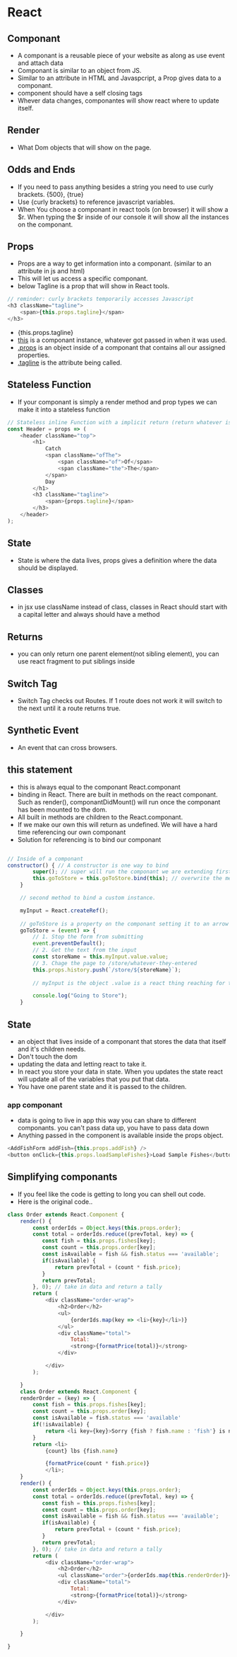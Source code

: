 # React
## Componant
- A componant is a reusable piece of your website as along as use event and attach data
- Componant is similar to an object from JS.
- Similar to an attribute in HTML and Javaspcript, a Prop gives data to a componant.
- component should have a self closing tags <App />
- Whever data changes, componantes will show react where to update itself. 

## Render 
- What Dom objects that will show on the page.

## Odds and Ends
- If you need to pass anything besides a string you need to use curly brackets. {500}, {true}
- Use {curly brackets} to reference javascript variables.
- When You choose a componant in react tools (on browser) it will show a $r. When typing the $r inside of our console it will show all the instances on the componant. 


## Props
- Props are a way to get information into a componant. (similar to an attribute in js and html)
- This will let us access a specific componant. 
- below Tagline is a prop that will show in React tools. 

```js 
// reminder: curly brackets temporarily accesses Javascript
<h3 className="tagline">
    <span>{this.props.tagline}</span> 
</h3>

```
- {this.props.tagline} 
- <u>this</u> is a componant instance, whatever got passed in when it was used. 
- <u>.props</u> is an object inside of a componant that contains all our assigned properties. 
- <u>.tagline</u> is the attribute being called. 

## Stateless Function
- If your componant is simply a render method and prop types we can make it into a stateless function
```js
// Stateless inline Function with a implicit return (return whatever is in the paranthesis)
const Header = props => ( 
    <header className="top">
        <h1>
            Catch 
            <span className="ofThe"> 
                <span className="of">Of</span> 
                <span className="the">The</span>  
            </span>
            Day
        </h1>
        <h3 className="tagline">
            <span>{props.tagline}</span> 
        </h3>
    </header>
);
```



## State
- State is where the data lives, props gives a definition where the data should be displayed.




## Classes
- in jsx use className instead of class, classes in React should start with a capital letter and always should have a method

## Returns
- you can only return one parent element(not sibling element), you can use react fragment to put siblings inside

## Switch Tag
- Switch Tag checks out Routes. If 1 route does not work it will switch to the next until it a route returns true.

## Synthetic Event
- An event that can cross browsers.

## this statement
- this is always equal to the componant React.componant
- binding in React. There are built in methods on the react componant. Such as render(), componantDidMount() will run once the componant has been mounted to the dom. 
- All built in methods are children to the React.componant. 
- If we make our own this will return as undefined. We will have a hard time referencing our own componant
- Solution for referencing is to bind our componant

```js

// Inside of a componant
constructor() { // A constructor is one way to bind 
        super(); // super will run the componant we are extending first
        this.goToStore = this.goToStore.bind(this); // overwrite the method on it and attach to bind. 
    }

    // second method to bind a custom instance.

    myInput = React.createRef();
    
    // goToStore is a property on the componant setting it to an arrow function allow us to bind to the StorePicker componant
    goToStore = (event) => {
        // 1. Stop the form from submitting
        event.preventDefault(); 
        // 2. Get the text from the input 
        const storeName = this.myInput.value.value;
        // 3. Chage the page to /store/whatever-they-entered
        this.props.history.push(`/store/${storeName}`);
        
        // myInput is the object .value is a react thing reaching for the value(input) on the object. The 2nd value gets whatever has been typed 

        console.log("Going to Store");
    }

```
## State 
- an object that lives inside of a componant that stores the data that itself and it's children needs. 
- Don't touch the dom
- updating the data and letting react to take it. 
- In react you store your data in state. When you updates the state react will update all of the variables that you put that data.
- You have one parent state and it is passed to the children.
### app componant
- data is going to live in app this way you can share to different componants. you can't pass data up, you have to pass data down
- Anything passed in the component is available inside the props object.
```js
<AddFishForm addFish={this.props.addFish} /> 
<button onClick={this.props.loadSampleFishes}>Load Sample Fishes</button>

```
## Simplifying componants
- If you feel like the code is getting to long you can shell out code. 
- Here is the original code..
```js
class Order extends React.Component {
    render() {
        const orderIds = Object.keys(this.props.order);
        const total = orderIds.reduce((prevTotal, key) => {
           const fish = this.props.fishes[key];
           const count = this.props.order[key];
           const isAvailable = fish && fish.status === 'available';
           if(isAvailable) {
               return prevTotal + (count * fish.price);
           }
           return prevTotal;
        }, 0); // take in data and return a tally 
        return (
            <div className="order-wrap">
                <h2>Order</h2>
                <ul>
                    {orderIds.map(key => <li>{key}</li>)}
                </ul>
                <div className="total">
                    Total:
                    <strong>{formatPrice(total)}</strong>
                </div>

            </div>
        );

    }
    class Order extends React.Component {
    renderOrder = (key) => {
        const fish = this.props.fishes[key];
        const count = this.props.order[key];
        const isAvailable = fish.status === 'available'
        if(!isAvailable) {
            return <li key={key}>Sorry {fish ? fish.name : 'fish'} is no longer available</li>
        }
        return <li>
            {count} lbs {fish.name}

            {formatPrice(count * fish.price)}
            </li>;
    }
    render() {
        const orderIds = Object.keys(this.props.order);
        const total = orderIds.reduce((prevTotal, key) => {
           const fish = this.props.fishes[key];
           const count = this.props.order[key];
           const isAvailable = fish && fish.status === 'available';
           if(isAvailable) {
               return prevTotal + (count * fish.price);
           }
           return prevTotal;
        }, 0); // take in data and return a tally 
        return (
            <div className="order-wrap">
                <h2>Order</h2>
                <ul className="order">{orderIds.map(this.renderOrder)}</ul>
                <div className="total">
                    Total:
                    <strong>{formatPrice(total)}</strong>
                </div>

            </div>
        );

    }

}
